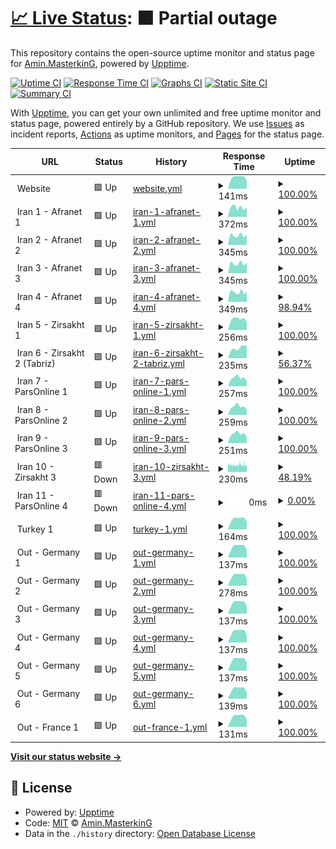 # [📈 Live Status](https://stats.masterstream.ir): <!--live status--> **🟧 Partial outage**

This repository contains the open-source uptime monitor and status page for [Amin.MasterkinG](https://masterking32.com), powered by [Upptime](https://github.com/upptime/upptime).

[![Uptime CI](https://github.com/masterking32/masterstream_uptime/workflows/Uptime%20CI/badge.svg)](https://github.com/masterking32/masterstream_uptime/actions?query=workflow%3A%22Uptime+CI%22)
[![Response Time CI](https://github.com/masterking32/masterstream_uptime/workflows/Response%20Time%20CI/badge.svg)](https://github.com/masterking32/masterstream_uptime/actions?query=workflow%3A%22Response+Time+CI%22)
[![Graphs CI](https://github.com/masterking32/masterstream_uptime/workflows/Graphs%20CI/badge.svg)](https://github.com/masterking32/masterstream_uptime/actions?query=workflow%3A%22Graphs+CI%22)
[![Static Site CI](https://github.com/masterking32/masterstream_uptime/workflows/Static%20Site%20CI/badge.svg)](https://github.com/masterking32/masterstream_uptime/actions?query=workflow%3A%22Static+Site+CI%22)
[![Summary CI](https://github.com/masterking32/masterstream_uptime/workflows/Summary%20CI/badge.svg)](https://github.com/masterking32/masterstream_uptime/actions?query=workflow%3A%22Summary+CI%22)

With [Upptime](https://upptime.js.org), you can get your own unlimited and free uptime monitor and status page, powered entirely by a GitHub repository. We use [Issues](https://github.com/masterking32/masterstream_uptime/issues) as incident reports, [Actions](https://github.com/masterking32/masterstream_uptime/actions) as uptime monitors, and [Pages](https://stats.masterstream.ir) for the status page.

<!--start: status pages-->
<!-- This summary is generated by Upptime (https://github.com/upptime/upptime) -->
<!-- Do not edit this manually, your changes will be overwritten -->
<!-- prettier-ignore -->
| URL | Status | History | Response Time | Uptime |
| --- | ------ | ------- | ------------- | ------ |
| <img alt="" src="https://icons.duckduckgo.com/ip3/null.ico" height="13"> Website | 🟩 Up | [website.yml](https://github.com/masterking32/masterstream_uptime/commits/HEAD/history/website.yml) | <details><summary><img alt="Response time graph" src="./graphs/website/response-time-week.png" height="20"> 141ms</summary><br><a href="https://stats.masterstream.ir/history/website"><img alt="Response time 135" src="https://img.shields.io/endpoint?url=https%3A%2F%2Fraw.githubusercontent.com%2Fmasterking32%2Fmasterstream_uptime%2FHEAD%2Fapi%2Fwebsite%2Fresponse-time.json"></a><br><a href="https://stats.masterstream.ir/history/website"><img alt="24-hour response time 93" src="https://img.shields.io/endpoint?url=https%3A%2F%2Fraw.githubusercontent.com%2Fmasterking32%2Fmasterstream_uptime%2FHEAD%2Fapi%2Fwebsite%2Fresponse-time-day.json"></a><br><a href="https://stats.masterstream.ir/history/website"><img alt="7-day response time 141" src="https://img.shields.io/endpoint?url=https%3A%2F%2Fraw.githubusercontent.com%2Fmasterking32%2Fmasterstream_uptime%2FHEAD%2Fapi%2Fwebsite%2Fresponse-time-week.json"></a><br><a href="https://stats.masterstream.ir/history/website"><img alt="30-day response time 122" src="https://img.shields.io/endpoint?url=https%3A%2F%2Fraw.githubusercontent.com%2Fmasterking32%2Fmasterstream_uptime%2FHEAD%2Fapi%2Fwebsite%2Fresponse-time-month.json"></a><br><a href="https://stats.masterstream.ir/history/website"><img alt="1-year response time 134" src="https://img.shields.io/endpoint?url=https%3A%2F%2Fraw.githubusercontent.com%2Fmasterking32%2Fmasterstream_uptime%2FHEAD%2Fapi%2Fwebsite%2Fresponse-time-year.json"></a></details> | <details><summary><a href="https://stats.masterstream.ir/history/website">100.00%</a></summary><a href="https://stats.masterstream.ir/history/website"><img alt="All-time uptime 100.00%" src="https://img.shields.io/endpoint?url=https%3A%2F%2Fraw.githubusercontent.com%2Fmasterking32%2Fmasterstream_uptime%2FHEAD%2Fapi%2Fwebsite%2Fuptime.json"></a><br><a href="https://stats.masterstream.ir/history/website"><img alt="24-hour uptime 100.00%" src="https://img.shields.io/endpoint?url=https%3A%2F%2Fraw.githubusercontent.com%2Fmasterking32%2Fmasterstream_uptime%2FHEAD%2Fapi%2Fwebsite%2Fuptime-day.json"></a><br><a href="https://stats.masterstream.ir/history/website"><img alt="7-day uptime 100.00%" src="https://img.shields.io/endpoint?url=https%3A%2F%2Fraw.githubusercontent.com%2Fmasterking32%2Fmasterstream_uptime%2FHEAD%2Fapi%2Fwebsite%2Fuptime-week.json"></a><br><a href="https://stats.masterstream.ir/history/website"><img alt="30-day uptime 100.00%" src="https://img.shields.io/endpoint?url=https%3A%2F%2Fraw.githubusercontent.com%2Fmasterking32%2Fmasterstream_uptime%2FHEAD%2Fapi%2Fwebsite%2Fuptime-month.json"></a><br><a href="https://stats.masterstream.ir/history/website"><img alt="1-year uptime 100.00%" src="https://img.shields.io/endpoint?url=https%3A%2F%2Fraw.githubusercontent.com%2Fmasterking32%2Fmasterstream_uptime%2FHEAD%2Fapi%2Fwebsite%2Fuptime-year.json"></a></details>
| <img alt="" src="https://icons.duckduckgo.com/ip3/null.ico" height="13"> Iran 1 - Afranet 1 | 🟩 Up | [iran-1-afranet-1.yml](https://github.com/masterking32/masterstream_uptime/commits/HEAD/history/iran-1-afranet-1.yml) | <details><summary><img alt="Response time graph" src="./graphs/iran-1-afranet-1/response-time-week.png" height="20"> 372ms</summary><br><a href="https://stats.masterstream.ir/history/iran-1-afranet-1"><img alt="Response time 380" src="https://img.shields.io/endpoint?url=https%3A%2F%2Fraw.githubusercontent.com%2Fmasterking32%2Fmasterstream_uptime%2FHEAD%2Fapi%2Firan-1-afranet-1%2Fresponse-time.json"></a><br><a href="https://stats.masterstream.ir/history/iran-1-afranet-1"><img alt="24-hour response time 375" src="https://img.shields.io/endpoint?url=https%3A%2F%2Fraw.githubusercontent.com%2Fmasterking32%2Fmasterstream_uptime%2FHEAD%2Fapi%2Firan-1-afranet-1%2Fresponse-time-day.json"></a><br><a href="https://stats.masterstream.ir/history/iran-1-afranet-1"><img alt="7-day response time 372" src="https://img.shields.io/endpoint?url=https%3A%2F%2Fraw.githubusercontent.com%2Fmasterking32%2Fmasterstream_uptime%2FHEAD%2Fapi%2Firan-1-afranet-1%2Fresponse-time-week.json"></a><br><a href="https://stats.masterstream.ir/history/iran-1-afranet-1"><img alt="30-day response time 385" src="https://img.shields.io/endpoint?url=https%3A%2F%2Fraw.githubusercontent.com%2Fmasterking32%2Fmasterstream_uptime%2FHEAD%2Fapi%2Firan-1-afranet-1%2Fresponse-time-month.json"></a><br><a href="https://stats.masterstream.ir/history/iran-1-afranet-1"><img alt="1-year response time 380" src="https://img.shields.io/endpoint?url=https%3A%2F%2Fraw.githubusercontent.com%2Fmasterking32%2Fmasterstream_uptime%2FHEAD%2Fapi%2Firan-1-afranet-1%2Fresponse-time-year.json"></a></details> | <details><summary><a href="https://stats.masterstream.ir/history/iran-1-afranet-1">100.00%</a></summary><a href="https://stats.masterstream.ir/history/iran-1-afranet-1"><img alt="All-time uptime 99.96%" src="https://img.shields.io/endpoint?url=https%3A%2F%2Fraw.githubusercontent.com%2Fmasterking32%2Fmasterstream_uptime%2FHEAD%2Fapi%2Firan-1-afranet-1%2Fuptime.json"></a><br><a href="https://stats.masterstream.ir/history/iran-1-afranet-1"><img alt="24-hour uptime 100.00%" src="https://img.shields.io/endpoint?url=https%3A%2F%2Fraw.githubusercontent.com%2Fmasterking32%2Fmasterstream_uptime%2FHEAD%2Fapi%2Firan-1-afranet-1%2Fuptime-day.json"></a><br><a href="https://stats.masterstream.ir/history/iran-1-afranet-1"><img alt="7-day uptime 100.00%" src="https://img.shields.io/endpoint?url=https%3A%2F%2Fraw.githubusercontent.com%2Fmasterking32%2Fmasterstream_uptime%2FHEAD%2Fapi%2Firan-1-afranet-1%2Fuptime-week.json"></a><br><a href="https://stats.masterstream.ir/history/iran-1-afranet-1"><img alt="30-day uptime 100.00%" src="https://img.shields.io/endpoint?url=https%3A%2F%2Fraw.githubusercontent.com%2Fmasterking32%2Fmasterstream_uptime%2FHEAD%2Fapi%2Firan-1-afranet-1%2Fuptime-month.json"></a><br><a href="https://stats.masterstream.ir/history/iran-1-afranet-1"><img alt="1-year uptime 99.96%" src="https://img.shields.io/endpoint?url=https%3A%2F%2Fraw.githubusercontent.com%2Fmasterking32%2Fmasterstream_uptime%2FHEAD%2Fapi%2Firan-1-afranet-1%2Fuptime-year.json"></a></details>
| <img alt="" src="https://icons.duckduckgo.com/ip3/null.ico" height="13"> Iran 2 - Afranet 2 | 🟩 Up | [iran-2-afranet-2.yml](https://github.com/masterking32/masterstream_uptime/commits/HEAD/history/iran-2-afranet-2.yml) | <details><summary><img alt="Response time graph" src="./graphs/iran-2-afranet-2/response-time-week.png" height="20"> 345ms</summary><br><a href="https://stats.masterstream.ir/history/iran-2-afranet-2"><img alt="Response time 385" src="https://img.shields.io/endpoint?url=https%3A%2F%2Fraw.githubusercontent.com%2Fmasterking32%2Fmasterstream_uptime%2FHEAD%2Fapi%2Firan-2-afranet-2%2Fresponse-time.json"></a><br><a href="https://stats.masterstream.ir/history/iran-2-afranet-2"><img alt="24-hour response time 372" src="https://img.shields.io/endpoint?url=https%3A%2F%2Fraw.githubusercontent.com%2Fmasterking32%2Fmasterstream_uptime%2FHEAD%2Fapi%2Firan-2-afranet-2%2Fresponse-time-day.json"></a><br><a href="https://stats.masterstream.ir/history/iran-2-afranet-2"><img alt="7-day response time 345" src="https://img.shields.io/endpoint?url=https%3A%2F%2Fraw.githubusercontent.com%2Fmasterking32%2Fmasterstream_uptime%2FHEAD%2Fapi%2Firan-2-afranet-2%2Fresponse-time-week.json"></a><br><a href="https://stats.masterstream.ir/history/iran-2-afranet-2"><img alt="30-day response time 383" src="https://img.shields.io/endpoint?url=https%3A%2F%2Fraw.githubusercontent.com%2Fmasterking32%2Fmasterstream_uptime%2FHEAD%2Fapi%2Firan-2-afranet-2%2Fresponse-time-month.json"></a><br><a href="https://stats.masterstream.ir/history/iran-2-afranet-2"><img alt="1-year response time 385" src="https://img.shields.io/endpoint?url=https%3A%2F%2Fraw.githubusercontent.com%2Fmasterking32%2Fmasterstream_uptime%2FHEAD%2Fapi%2Firan-2-afranet-2%2Fresponse-time-year.json"></a></details> | <details><summary><a href="https://stats.masterstream.ir/history/iran-2-afranet-2">100.00%</a></summary><a href="https://stats.masterstream.ir/history/iran-2-afranet-2"><img alt="All-time uptime 99.87%" src="https://img.shields.io/endpoint?url=https%3A%2F%2Fraw.githubusercontent.com%2Fmasterking32%2Fmasterstream_uptime%2FHEAD%2Fapi%2Firan-2-afranet-2%2Fuptime.json"></a><br><a href="https://stats.masterstream.ir/history/iran-2-afranet-2"><img alt="24-hour uptime 100.00%" src="https://img.shields.io/endpoint?url=https%3A%2F%2Fraw.githubusercontent.com%2Fmasterking32%2Fmasterstream_uptime%2FHEAD%2Fapi%2Firan-2-afranet-2%2Fuptime-day.json"></a><br><a href="https://stats.masterstream.ir/history/iran-2-afranet-2"><img alt="7-day uptime 100.00%" src="https://img.shields.io/endpoint?url=https%3A%2F%2Fraw.githubusercontent.com%2Fmasterking32%2Fmasterstream_uptime%2FHEAD%2Fapi%2Firan-2-afranet-2%2Fuptime-week.json"></a><br><a href="https://stats.masterstream.ir/history/iran-2-afranet-2"><img alt="30-day uptime 100.00%" src="https://img.shields.io/endpoint?url=https%3A%2F%2Fraw.githubusercontent.com%2Fmasterking32%2Fmasterstream_uptime%2FHEAD%2Fapi%2Firan-2-afranet-2%2Fuptime-month.json"></a><br><a href="https://stats.masterstream.ir/history/iran-2-afranet-2"><img alt="1-year uptime 99.87%" src="https://img.shields.io/endpoint?url=https%3A%2F%2Fraw.githubusercontent.com%2Fmasterking32%2Fmasterstream_uptime%2FHEAD%2Fapi%2Firan-2-afranet-2%2Fuptime-year.json"></a></details>
| <img alt="" src="https://icons.duckduckgo.com/ip3/null.ico" height="13"> Iran 3 - Afranet 3 | 🟩 Up | [iran-3-afranet-3.yml](https://github.com/masterking32/masterstream_uptime/commits/HEAD/history/iran-3-afranet-3.yml) | <details><summary><img alt="Response time graph" src="./graphs/iran-3-afranet-3/response-time-week.png" height="20"> 345ms</summary><br><a href="https://stats.masterstream.ir/history/iran-3-afranet-3"><img alt="Response time 383" src="https://img.shields.io/endpoint?url=https%3A%2F%2Fraw.githubusercontent.com%2Fmasterking32%2Fmasterstream_uptime%2FHEAD%2Fapi%2Firan-3-afranet-3%2Fresponse-time.json"></a><br><a href="https://stats.masterstream.ir/history/iran-3-afranet-3"><img alt="24-hour response time 377" src="https://img.shields.io/endpoint?url=https%3A%2F%2Fraw.githubusercontent.com%2Fmasterking32%2Fmasterstream_uptime%2FHEAD%2Fapi%2Firan-3-afranet-3%2Fresponse-time-day.json"></a><br><a href="https://stats.masterstream.ir/history/iran-3-afranet-3"><img alt="7-day response time 345" src="https://img.shields.io/endpoint?url=https%3A%2F%2Fraw.githubusercontent.com%2Fmasterking32%2Fmasterstream_uptime%2FHEAD%2Fapi%2Firan-3-afranet-3%2Fresponse-time-week.json"></a><br><a href="https://stats.masterstream.ir/history/iran-3-afranet-3"><img alt="30-day response time 381" src="https://img.shields.io/endpoint?url=https%3A%2F%2Fraw.githubusercontent.com%2Fmasterking32%2Fmasterstream_uptime%2FHEAD%2Fapi%2Firan-3-afranet-3%2Fresponse-time-month.json"></a><br><a href="https://stats.masterstream.ir/history/iran-3-afranet-3"><img alt="1-year response time 383" src="https://img.shields.io/endpoint?url=https%3A%2F%2Fraw.githubusercontent.com%2Fmasterking32%2Fmasterstream_uptime%2FHEAD%2Fapi%2Firan-3-afranet-3%2Fresponse-time-year.json"></a></details> | <details><summary><a href="https://stats.masterstream.ir/history/iran-3-afranet-3">100.00%</a></summary><a href="https://stats.masterstream.ir/history/iran-3-afranet-3"><img alt="All-time uptime 100.00%" src="https://img.shields.io/endpoint?url=https%3A%2F%2Fraw.githubusercontent.com%2Fmasterking32%2Fmasterstream_uptime%2FHEAD%2Fapi%2Firan-3-afranet-3%2Fuptime.json"></a><br><a href="https://stats.masterstream.ir/history/iran-3-afranet-3"><img alt="24-hour uptime 100.00%" src="https://img.shields.io/endpoint?url=https%3A%2F%2Fraw.githubusercontent.com%2Fmasterking32%2Fmasterstream_uptime%2FHEAD%2Fapi%2Firan-3-afranet-3%2Fuptime-day.json"></a><br><a href="https://stats.masterstream.ir/history/iran-3-afranet-3"><img alt="7-day uptime 100.00%" src="https://img.shields.io/endpoint?url=https%3A%2F%2Fraw.githubusercontent.com%2Fmasterking32%2Fmasterstream_uptime%2FHEAD%2Fapi%2Firan-3-afranet-3%2Fuptime-week.json"></a><br><a href="https://stats.masterstream.ir/history/iran-3-afranet-3"><img alt="30-day uptime 100.00%" src="https://img.shields.io/endpoint?url=https%3A%2F%2Fraw.githubusercontent.com%2Fmasterking32%2Fmasterstream_uptime%2FHEAD%2Fapi%2Firan-3-afranet-3%2Fuptime-month.json"></a><br><a href="https://stats.masterstream.ir/history/iran-3-afranet-3"><img alt="1-year uptime 100.00%" src="https://img.shields.io/endpoint?url=https%3A%2F%2Fraw.githubusercontent.com%2Fmasterking32%2Fmasterstream_uptime%2FHEAD%2Fapi%2Firan-3-afranet-3%2Fuptime-year.json"></a></details>
| <img alt="" src="https://icons.duckduckgo.com/ip3/null.ico" height="13"> Iran 4 - Afranet 4 | 🟩 Up | [iran-4-afranet-4.yml](https://github.com/masterking32/masterstream_uptime/commits/HEAD/history/iran-4-afranet-4.yml) | <details><summary><img alt="Response time graph" src="./graphs/iran-4-afranet-4/response-time-week.png" height="20"> 349ms</summary><br><a href="https://stats.masterstream.ir/history/iran-4-afranet-4"><img alt="Response time 384" src="https://img.shields.io/endpoint?url=https%3A%2F%2Fraw.githubusercontent.com%2Fmasterking32%2Fmasterstream_uptime%2FHEAD%2Fapi%2Firan-4-afranet-4%2Fresponse-time.json"></a><br><a href="https://stats.masterstream.ir/history/iran-4-afranet-4"><img alt="24-hour response time 373" src="https://img.shields.io/endpoint?url=https%3A%2F%2Fraw.githubusercontent.com%2Fmasterking32%2Fmasterstream_uptime%2FHEAD%2Fapi%2Firan-4-afranet-4%2Fresponse-time-day.json"></a><br><a href="https://stats.masterstream.ir/history/iran-4-afranet-4"><img alt="7-day response time 349" src="https://img.shields.io/endpoint?url=https%3A%2F%2Fraw.githubusercontent.com%2Fmasterking32%2Fmasterstream_uptime%2FHEAD%2Fapi%2Firan-4-afranet-4%2Fresponse-time-week.json"></a><br><a href="https://stats.masterstream.ir/history/iran-4-afranet-4"><img alt="30-day response time 378" src="https://img.shields.io/endpoint?url=https%3A%2F%2Fraw.githubusercontent.com%2Fmasterking32%2Fmasterstream_uptime%2FHEAD%2Fapi%2Firan-4-afranet-4%2Fresponse-time-month.json"></a><br><a href="https://stats.masterstream.ir/history/iran-4-afranet-4"><img alt="1-year response time 384" src="https://img.shields.io/endpoint?url=https%3A%2F%2Fraw.githubusercontent.com%2Fmasterking32%2Fmasterstream_uptime%2FHEAD%2Fapi%2Firan-4-afranet-4%2Fresponse-time-year.json"></a></details> | <details><summary><a href="https://stats.masterstream.ir/history/iran-4-afranet-4">98.94%</a></summary><a href="https://stats.masterstream.ir/history/iran-4-afranet-4"><img alt="All-time uptime 77.90%" src="https://img.shields.io/endpoint?url=https%3A%2F%2Fraw.githubusercontent.com%2Fmasterking32%2Fmasterstream_uptime%2FHEAD%2Fapi%2Firan-4-afranet-4%2Fuptime.json"></a><br><a href="https://stats.masterstream.ir/history/iran-4-afranet-4"><img alt="24-hour uptime 100.00%" src="https://img.shields.io/endpoint?url=https%3A%2F%2Fraw.githubusercontent.com%2Fmasterking32%2Fmasterstream_uptime%2FHEAD%2Fapi%2Firan-4-afranet-4%2Fuptime-day.json"></a><br><a href="https://stats.masterstream.ir/history/iran-4-afranet-4"><img alt="7-day uptime 98.94%" src="https://img.shields.io/endpoint?url=https%3A%2F%2Fraw.githubusercontent.com%2Fmasterking32%2Fmasterstream_uptime%2FHEAD%2Fapi%2Firan-4-afranet-4%2Fuptime-week.json"></a><br><a href="https://stats.masterstream.ir/history/iran-4-afranet-4"><img alt="30-day uptime 99.76%" src="https://img.shields.io/endpoint?url=https%3A%2F%2Fraw.githubusercontent.com%2Fmasterking32%2Fmasterstream_uptime%2FHEAD%2Fapi%2Firan-4-afranet-4%2Fuptime-month.json"></a><br><a href="https://stats.masterstream.ir/history/iran-4-afranet-4"><img alt="1-year uptime 77.90%" src="https://img.shields.io/endpoint?url=https%3A%2F%2Fraw.githubusercontent.com%2Fmasterking32%2Fmasterstream_uptime%2FHEAD%2Fapi%2Firan-4-afranet-4%2Fuptime-year.json"></a></details>
| <img alt="" src="https://icons.duckduckgo.com/ip3/null.ico" height="13"> Iran 5 - Zirsakht 1 | 🟩 Up | [iran-5-zirsakht-1.yml](https://github.com/masterking32/masterstream_uptime/commits/HEAD/history/iran-5-zirsakht-1.yml) | <details><summary><img alt="Response time graph" src="./graphs/iran-5-zirsakht-1/response-time-week.png" height="20"> 256ms</summary><br><a href="https://stats.masterstream.ir/history/iran-5-zirsakht-1"><img alt="Response time 263" src="https://img.shields.io/endpoint?url=https%3A%2F%2Fraw.githubusercontent.com%2Fmasterking32%2Fmasterstream_uptime%2FHEAD%2Fapi%2Firan-5-zirsakht-1%2Fresponse-time.json"></a><br><a href="https://stats.masterstream.ir/history/iran-5-zirsakht-1"><img alt="24-hour response time 186" src="https://img.shields.io/endpoint?url=https%3A%2F%2Fraw.githubusercontent.com%2Fmasterking32%2Fmasterstream_uptime%2FHEAD%2Fapi%2Firan-5-zirsakht-1%2Fresponse-time-day.json"></a><br><a href="https://stats.masterstream.ir/history/iran-5-zirsakht-1"><img alt="7-day response time 256" src="https://img.shields.io/endpoint?url=https%3A%2F%2Fraw.githubusercontent.com%2Fmasterking32%2Fmasterstream_uptime%2FHEAD%2Fapi%2Firan-5-zirsakht-1%2Fresponse-time-week.json"></a><br><a href="https://stats.masterstream.ir/history/iran-5-zirsakht-1"><img alt="30-day response time 305" src="https://img.shields.io/endpoint?url=https%3A%2F%2Fraw.githubusercontent.com%2Fmasterking32%2Fmasterstream_uptime%2FHEAD%2Fapi%2Firan-5-zirsakht-1%2Fresponse-time-month.json"></a><br><a href="https://stats.masterstream.ir/history/iran-5-zirsakht-1"><img alt="1-year response time 263" src="https://img.shields.io/endpoint?url=https%3A%2F%2Fraw.githubusercontent.com%2Fmasterking32%2Fmasterstream_uptime%2FHEAD%2Fapi%2Firan-5-zirsakht-1%2Fresponse-time-year.json"></a></details> | <details><summary><a href="https://stats.masterstream.ir/history/iran-5-zirsakht-1">100.00%</a></summary><a href="https://stats.masterstream.ir/history/iran-5-zirsakht-1"><img alt="All-time uptime 99.89%" src="https://img.shields.io/endpoint?url=https%3A%2F%2Fraw.githubusercontent.com%2Fmasterking32%2Fmasterstream_uptime%2FHEAD%2Fapi%2Firan-5-zirsakht-1%2Fuptime.json"></a><br><a href="https://stats.masterstream.ir/history/iran-5-zirsakht-1"><img alt="24-hour uptime 100.00%" src="https://img.shields.io/endpoint?url=https%3A%2F%2Fraw.githubusercontent.com%2Fmasterking32%2Fmasterstream_uptime%2FHEAD%2Fapi%2Firan-5-zirsakht-1%2Fuptime-day.json"></a><br><a href="https://stats.masterstream.ir/history/iran-5-zirsakht-1"><img alt="7-day uptime 100.00%" src="https://img.shields.io/endpoint?url=https%3A%2F%2Fraw.githubusercontent.com%2Fmasterking32%2Fmasterstream_uptime%2FHEAD%2Fapi%2Firan-5-zirsakht-1%2Fuptime-week.json"></a><br><a href="https://stats.masterstream.ir/history/iran-5-zirsakht-1"><img alt="30-day uptime 99.93%" src="https://img.shields.io/endpoint?url=https%3A%2F%2Fraw.githubusercontent.com%2Fmasterking32%2Fmasterstream_uptime%2FHEAD%2Fapi%2Firan-5-zirsakht-1%2Fuptime-month.json"></a><br><a href="https://stats.masterstream.ir/history/iran-5-zirsakht-1"><img alt="1-year uptime 99.89%" src="https://img.shields.io/endpoint?url=https%3A%2F%2Fraw.githubusercontent.com%2Fmasterking32%2Fmasterstream_uptime%2FHEAD%2Fapi%2Firan-5-zirsakht-1%2Fuptime-year.json"></a></details>
| <img alt="" src="https://icons.duckduckgo.com/ip3/null.ico" height="13"> Iran 6 - Zirsakht 2 (Tabriz) | 🟩 Up | [iran-6-zirsakht-2-tabriz.yml](https://github.com/masterking32/masterstream_uptime/commits/HEAD/history/iran-6-zirsakht-2-tabriz.yml) | <details><summary><img alt="Response time graph" src="./graphs/iran-6-zirsakht-2-tabriz/response-time-week.png" height="20"> 235ms</summary><br><a href="https://stats.masterstream.ir/history/iran-6-zirsakht-2-tabriz"><img alt="Response time 265" src="https://img.shields.io/endpoint?url=https%3A%2F%2Fraw.githubusercontent.com%2Fmasterking32%2Fmasterstream_uptime%2FHEAD%2Fapi%2Firan-6-zirsakht-2-tabriz%2Fresponse-time.json"></a><br><a href="https://stats.masterstream.ir/history/iran-6-zirsakht-2-tabriz"><img alt="24-hour response time 181" src="https://img.shields.io/endpoint?url=https%3A%2F%2Fraw.githubusercontent.com%2Fmasterking32%2Fmasterstream_uptime%2FHEAD%2Fapi%2Firan-6-zirsakht-2-tabriz%2Fresponse-time-day.json"></a><br><a href="https://stats.masterstream.ir/history/iran-6-zirsakht-2-tabriz"><img alt="7-day response time 235" src="https://img.shields.io/endpoint?url=https%3A%2F%2Fraw.githubusercontent.com%2Fmasterking32%2Fmasterstream_uptime%2FHEAD%2Fapi%2Firan-6-zirsakht-2-tabriz%2Fresponse-time-week.json"></a><br><a href="https://stats.masterstream.ir/history/iran-6-zirsakht-2-tabriz"><img alt="30-day response time 308" src="https://img.shields.io/endpoint?url=https%3A%2F%2Fraw.githubusercontent.com%2Fmasterking32%2Fmasterstream_uptime%2FHEAD%2Fapi%2Firan-6-zirsakht-2-tabriz%2Fresponse-time-month.json"></a><br><a href="https://stats.masterstream.ir/history/iran-6-zirsakht-2-tabriz"><img alt="1-year response time 265" src="https://img.shields.io/endpoint?url=https%3A%2F%2Fraw.githubusercontent.com%2Fmasterking32%2Fmasterstream_uptime%2FHEAD%2Fapi%2Firan-6-zirsakht-2-tabriz%2Fresponse-time-year.json"></a></details> | <details><summary><a href="https://stats.masterstream.ir/history/iran-6-zirsakht-2-tabriz">56.37%</a></summary><a href="https://stats.masterstream.ir/history/iran-6-zirsakht-2-tabriz"><img alt="All-time uptime 95.64%" src="https://img.shields.io/endpoint?url=https%3A%2F%2Fraw.githubusercontent.com%2Fmasterking32%2Fmasterstream_uptime%2FHEAD%2Fapi%2Firan-6-zirsakht-2-tabriz%2Fuptime.json"></a><br><a href="https://stats.masterstream.ir/history/iran-6-zirsakht-2-tabriz"><img alt="24-hour uptime 26.63%" src="https://img.shields.io/endpoint?url=https%3A%2F%2Fraw.githubusercontent.com%2Fmasterking32%2Fmasterstream_uptime%2FHEAD%2Fapi%2Firan-6-zirsakht-2-tabriz%2Fuptime-day.json"></a><br><a href="https://stats.masterstream.ir/history/iran-6-zirsakht-2-tabriz"><img alt="7-day uptime 56.37%" src="https://img.shields.io/endpoint?url=https%3A%2F%2Fraw.githubusercontent.com%2Fmasterking32%2Fmasterstream_uptime%2FHEAD%2Fapi%2Firan-6-zirsakht-2-tabriz%2Fuptime-week.json"></a><br><a href="https://stats.masterstream.ir/history/iran-6-zirsakht-2-tabriz"><img alt="30-day uptime 89.89%" src="https://img.shields.io/endpoint?url=https%3A%2F%2Fraw.githubusercontent.com%2Fmasterking32%2Fmasterstream_uptime%2FHEAD%2Fapi%2Firan-6-zirsakht-2-tabriz%2Fuptime-month.json"></a><br><a href="https://stats.masterstream.ir/history/iran-6-zirsakht-2-tabriz"><img alt="1-year uptime 95.64%" src="https://img.shields.io/endpoint?url=https%3A%2F%2Fraw.githubusercontent.com%2Fmasterking32%2Fmasterstream_uptime%2FHEAD%2Fapi%2Firan-6-zirsakht-2-tabriz%2Fuptime-year.json"></a></details>
| <img alt="" src="https://icons.duckduckgo.com/ip3/null.ico" height="13"> Iran 7 - ParsOnline 1 | 🟩 Up | [iran-7-pars-online-1.yml](https://github.com/masterking32/masterstream_uptime/commits/HEAD/history/iran-7-pars-online-1.yml) | <details><summary><img alt="Response time graph" src="./graphs/iran-7-pars-online-1/response-time-week.png" height="20"> 257ms</summary><br><a href="https://stats.masterstream.ir/history/iran-7-pars-online-1"><img alt="Response time 322" src="https://img.shields.io/endpoint?url=https%3A%2F%2Fraw.githubusercontent.com%2Fmasterking32%2Fmasterstream_uptime%2FHEAD%2Fapi%2Firan-7-pars-online-1%2Fresponse-time.json"></a><br><a href="https://stats.masterstream.ir/history/iran-7-pars-online-1"><img alt="24-hour response time 169" src="https://img.shields.io/endpoint?url=https%3A%2F%2Fraw.githubusercontent.com%2Fmasterking32%2Fmasterstream_uptime%2FHEAD%2Fapi%2Firan-7-pars-online-1%2Fresponse-time-day.json"></a><br><a href="https://stats.masterstream.ir/history/iran-7-pars-online-1"><img alt="7-day response time 257" src="https://img.shields.io/endpoint?url=https%3A%2F%2Fraw.githubusercontent.com%2Fmasterking32%2Fmasterstream_uptime%2FHEAD%2Fapi%2Firan-7-pars-online-1%2Fresponse-time-week.json"></a><br><a href="https://stats.masterstream.ir/history/iran-7-pars-online-1"><img alt="30-day response time 235" src="https://img.shields.io/endpoint?url=https%3A%2F%2Fraw.githubusercontent.com%2Fmasterking32%2Fmasterstream_uptime%2FHEAD%2Fapi%2Firan-7-pars-online-1%2Fresponse-time-month.json"></a><br><a href="https://stats.masterstream.ir/history/iran-7-pars-online-1"><img alt="1-year response time 322" src="https://img.shields.io/endpoint?url=https%3A%2F%2Fraw.githubusercontent.com%2Fmasterking32%2Fmasterstream_uptime%2FHEAD%2Fapi%2Firan-7-pars-online-1%2Fresponse-time-year.json"></a></details> | <details><summary><a href="https://stats.masterstream.ir/history/iran-7-pars-online-1">100.00%</a></summary><a href="https://stats.masterstream.ir/history/iran-7-pars-online-1"><img alt="All-time uptime 99.96%" src="https://img.shields.io/endpoint?url=https%3A%2F%2Fraw.githubusercontent.com%2Fmasterking32%2Fmasterstream_uptime%2FHEAD%2Fapi%2Firan-7-pars-online-1%2Fuptime.json"></a><br><a href="https://stats.masterstream.ir/history/iran-7-pars-online-1"><img alt="24-hour uptime 100.00%" src="https://img.shields.io/endpoint?url=https%3A%2F%2Fraw.githubusercontent.com%2Fmasterking32%2Fmasterstream_uptime%2FHEAD%2Fapi%2Firan-7-pars-online-1%2Fuptime-day.json"></a><br><a href="https://stats.masterstream.ir/history/iran-7-pars-online-1"><img alt="7-day uptime 100.00%" src="https://img.shields.io/endpoint?url=https%3A%2F%2Fraw.githubusercontent.com%2Fmasterking32%2Fmasterstream_uptime%2FHEAD%2Fapi%2Firan-7-pars-online-1%2Fuptime-week.json"></a><br><a href="https://stats.masterstream.ir/history/iran-7-pars-online-1"><img alt="30-day uptime 100.00%" src="https://img.shields.io/endpoint?url=https%3A%2F%2Fraw.githubusercontent.com%2Fmasterking32%2Fmasterstream_uptime%2FHEAD%2Fapi%2Firan-7-pars-online-1%2Fuptime-month.json"></a><br><a href="https://stats.masterstream.ir/history/iran-7-pars-online-1"><img alt="1-year uptime 99.96%" src="https://img.shields.io/endpoint?url=https%3A%2F%2Fraw.githubusercontent.com%2Fmasterking32%2Fmasterstream_uptime%2FHEAD%2Fapi%2Firan-7-pars-online-1%2Fuptime-year.json"></a></details>
| <img alt="" src="https://icons.duckduckgo.com/ip3/null.ico" height="13"> Iran 8 - ParsOnline 2 | 🟩 Up | [iran-8-pars-online-2.yml](https://github.com/masterking32/masterstream_uptime/commits/HEAD/history/iran-8-pars-online-2.yml) | <details><summary><img alt="Response time graph" src="./graphs/iran-8-pars-online-2/response-time-week.png" height="20"> 259ms</summary><br><a href="https://stats.masterstream.ir/history/iran-8-pars-online-2"><img alt="Response time 314" src="https://img.shields.io/endpoint?url=https%3A%2F%2Fraw.githubusercontent.com%2Fmasterking32%2Fmasterstream_uptime%2FHEAD%2Fapi%2Firan-8-pars-online-2%2Fresponse-time.json"></a><br><a href="https://stats.masterstream.ir/history/iran-8-pars-online-2"><img alt="24-hour response time 172" src="https://img.shields.io/endpoint?url=https%3A%2F%2Fraw.githubusercontent.com%2Fmasterking32%2Fmasterstream_uptime%2FHEAD%2Fapi%2Firan-8-pars-online-2%2Fresponse-time-day.json"></a><br><a href="https://stats.masterstream.ir/history/iran-8-pars-online-2"><img alt="7-day response time 259" src="https://img.shields.io/endpoint?url=https%3A%2F%2Fraw.githubusercontent.com%2Fmasterking32%2Fmasterstream_uptime%2FHEAD%2Fapi%2Firan-8-pars-online-2%2Fresponse-time-week.json"></a><br><a href="https://stats.masterstream.ir/history/iran-8-pars-online-2"><img alt="30-day response time 234" src="https://img.shields.io/endpoint?url=https%3A%2F%2Fraw.githubusercontent.com%2Fmasterking32%2Fmasterstream_uptime%2FHEAD%2Fapi%2Firan-8-pars-online-2%2Fresponse-time-month.json"></a><br><a href="https://stats.masterstream.ir/history/iran-8-pars-online-2"><img alt="1-year response time 314" src="https://img.shields.io/endpoint?url=https%3A%2F%2Fraw.githubusercontent.com%2Fmasterking32%2Fmasterstream_uptime%2FHEAD%2Fapi%2Firan-8-pars-online-2%2Fresponse-time-year.json"></a></details> | <details><summary><a href="https://stats.masterstream.ir/history/iran-8-pars-online-2">100.00%</a></summary><a href="https://stats.masterstream.ir/history/iran-8-pars-online-2"><img alt="All-time uptime 100.00%" src="https://img.shields.io/endpoint?url=https%3A%2F%2Fraw.githubusercontent.com%2Fmasterking32%2Fmasterstream_uptime%2FHEAD%2Fapi%2Firan-8-pars-online-2%2Fuptime.json"></a><br><a href="https://stats.masterstream.ir/history/iran-8-pars-online-2"><img alt="24-hour uptime 100.00%" src="https://img.shields.io/endpoint?url=https%3A%2F%2Fraw.githubusercontent.com%2Fmasterking32%2Fmasterstream_uptime%2FHEAD%2Fapi%2Firan-8-pars-online-2%2Fuptime-day.json"></a><br><a href="https://stats.masterstream.ir/history/iran-8-pars-online-2"><img alt="7-day uptime 100.00%" src="https://img.shields.io/endpoint?url=https%3A%2F%2Fraw.githubusercontent.com%2Fmasterking32%2Fmasterstream_uptime%2FHEAD%2Fapi%2Firan-8-pars-online-2%2Fuptime-week.json"></a><br><a href="https://stats.masterstream.ir/history/iran-8-pars-online-2"><img alt="30-day uptime 100.00%" src="https://img.shields.io/endpoint?url=https%3A%2F%2Fraw.githubusercontent.com%2Fmasterking32%2Fmasterstream_uptime%2FHEAD%2Fapi%2Firan-8-pars-online-2%2Fuptime-month.json"></a><br><a href="https://stats.masterstream.ir/history/iran-8-pars-online-2"><img alt="1-year uptime 100.00%" src="https://img.shields.io/endpoint?url=https%3A%2F%2Fraw.githubusercontent.com%2Fmasterking32%2Fmasterstream_uptime%2FHEAD%2Fapi%2Firan-8-pars-online-2%2Fuptime-year.json"></a></details>
| <img alt="" src="https://icons.duckduckgo.com/ip3/null.ico" height="13"> Iran 9 - ParsOnline 3 | 🟩 Up | [iran-9-pars-online-3.yml](https://github.com/masterking32/masterstream_uptime/commits/HEAD/history/iran-9-pars-online-3.yml) | <details><summary><img alt="Response time graph" src="./graphs/iran-9-pars-online-3/response-time-week.png" height="20"> 251ms</summary><br><a href="https://stats.masterstream.ir/history/iran-9-pars-online-3"><img alt="Response time 232" src="https://img.shields.io/endpoint?url=https%3A%2F%2Fraw.githubusercontent.com%2Fmasterking32%2Fmasterstream_uptime%2FHEAD%2Fapi%2Firan-9-pars-online-3%2Fresponse-time.json"></a><br><a href="https://stats.masterstream.ir/history/iran-9-pars-online-3"><img alt="24-hour response time 172" src="https://img.shields.io/endpoint?url=https%3A%2F%2Fraw.githubusercontent.com%2Fmasterking32%2Fmasterstream_uptime%2FHEAD%2Fapi%2Firan-9-pars-online-3%2Fresponse-time-day.json"></a><br><a href="https://stats.masterstream.ir/history/iran-9-pars-online-3"><img alt="7-day response time 251" src="https://img.shields.io/endpoint?url=https%3A%2F%2Fraw.githubusercontent.com%2Fmasterking32%2Fmasterstream_uptime%2FHEAD%2Fapi%2Firan-9-pars-online-3%2Fresponse-time-week.json"></a><br><a href="https://stats.masterstream.ir/history/iran-9-pars-online-3"><img alt="30-day response time 226" src="https://img.shields.io/endpoint?url=https%3A%2F%2Fraw.githubusercontent.com%2Fmasterking32%2Fmasterstream_uptime%2FHEAD%2Fapi%2Firan-9-pars-online-3%2Fresponse-time-month.json"></a><br><a href="https://stats.masterstream.ir/history/iran-9-pars-online-3"><img alt="1-year response time 232" src="https://img.shields.io/endpoint?url=https%3A%2F%2Fraw.githubusercontent.com%2Fmasterking32%2Fmasterstream_uptime%2FHEAD%2Fapi%2Firan-9-pars-online-3%2Fresponse-time-year.json"></a></details> | <details><summary><a href="https://stats.masterstream.ir/history/iran-9-pars-online-3">100.00%</a></summary><a href="https://stats.masterstream.ir/history/iran-9-pars-online-3"><img alt="All-time uptime 99.95%" src="https://img.shields.io/endpoint?url=https%3A%2F%2Fraw.githubusercontent.com%2Fmasterking32%2Fmasterstream_uptime%2FHEAD%2Fapi%2Firan-9-pars-online-3%2Fuptime.json"></a><br><a href="https://stats.masterstream.ir/history/iran-9-pars-online-3"><img alt="24-hour uptime 100.00%" src="https://img.shields.io/endpoint?url=https%3A%2F%2Fraw.githubusercontent.com%2Fmasterking32%2Fmasterstream_uptime%2FHEAD%2Fapi%2Firan-9-pars-online-3%2Fuptime-day.json"></a><br><a href="https://stats.masterstream.ir/history/iran-9-pars-online-3"><img alt="7-day uptime 100.00%" src="https://img.shields.io/endpoint?url=https%3A%2F%2Fraw.githubusercontent.com%2Fmasterking32%2Fmasterstream_uptime%2FHEAD%2Fapi%2Firan-9-pars-online-3%2Fuptime-week.json"></a><br><a href="https://stats.masterstream.ir/history/iran-9-pars-online-3"><img alt="30-day uptime 100.00%" src="https://img.shields.io/endpoint?url=https%3A%2F%2Fraw.githubusercontent.com%2Fmasterking32%2Fmasterstream_uptime%2FHEAD%2Fapi%2Firan-9-pars-online-3%2Fuptime-month.json"></a><br><a href="https://stats.masterstream.ir/history/iran-9-pars-online-3"><img alt="1-year uptime 99.95%" src="https://img.shields.io/endpoint?url=https%3A%2F%2Fraw.githubusercontent.com%2Fmasterking32%2Fmasterstream_uptime%2FHEAD%2Fapi%2Firan-9-pars-online-3%2Fuptime-year.json"></a></details>
| <img alt="" src="https://icons.duckduckgo.com/ip3/null.ico" height="13"> Iran 10 - Zirsakht 3 | 🟥 Down | [iran-10-zirsakht-3.yml](https://github.com/masterking32/masterstream_uptime/commits/HEAD/history/iran-10-zirsakht-3.yml) | <details><summary><img alt="Response time graph" src="./graphs/iran-10-zirsakht-3/response-time-week.png" height="20"> 230ms</summary><br><a href="https://stats.masterstream.ir/history/iran-10-zirsakht-3"><img alt="Response time 255" src="https://img.shields.io/endpoint?url=https%3A%2F%2Fraw.githubusercontent.com%2Fmasterking32%2Fmasterstream_uptime%2FHEAD%2Fapi%2Firan-10-zirsakht-3%2Fresponse-time.json"></a><br><a href="https://stats.masterstream.ir/history/iran-10-zirsakht-3"><img alt="24-hour response time 253" src="https://img.shields.io/endpoint?url=https%3A%2F%2Fraw.githubusercontent.com%2Fmasterking32%2Fmasterstream_uptime%2FHEAD%2Fapi%2Firan-10-zirsakht-3%2Fresponse-time-day.json"></a><br><a href="https://stats.masterstream.ir/history/iran-10-zirsakht-3"><img alt="7-day response time 230" src="https://img.shields.io/endpoint?url=https%3A%2F%2Fraw.githubusercontent.com%2Fmasterking32%2Fmasterstream_uptime%2FHEAD%2Fapi%2Firan-10-zirsakht-3%2Fresponse-time-week.json"></a><br><a href="https://stats.masterstream.ir/history/iran-10-zirsakht-3"><img alt="30-day response time 303" src="https://img.shields.io/endpoint?url=https%3A%2F%2Fraw.githubusercontent.com%2Fmasterking32%2Fmasterstream_uptime%2FHEAD%2Fapi%2Firan-10-zirsakht-3%2Fresponse-time-month.json"></a><br><a href="https://stats.masterstream.ir/history/iran-10-zirsakht-3"><img alt="1-year response time 255" src="https://img.shields.io/endpoint?url=https%3A%2F%2Fraw.githubusercontent.com%2Fmasterking32%2Fmasterstream_uptime%2FHEAD%2Fapi%2Firan-10-zirsakht-3%2Fresponse-time-year.json"></a></details> | <details><summary><a href="https://stats.masterstream.ir/history/iran-10-zirsakht-3">48.19%</a></summary><a href="https://stats.masterstream.ir/history/iran-10-zirsakht-3"><img alt="All-time uptime 93.17%" src="https://img.shields.io/endpoint?url=https%3A%2F%2Fraw.githubusercontent.com%2Fmasterking32%2Fmasterstream_uptime%2FHEAD%2Fapi%2Firan-10-zirsakht-3%2Fuptime.json"></a><br><a href="https://stats.masterstream.ir/history/iran-10-zirsakht-3"><img alt="24-hour uptime 45.73%" src="https://img.shields.io/endpoint?url=https%3A%2F%2Fraw.githubusercontent.com%2Fmasterking32%2Fmasterstream_uptime%2FHEAD%2Fapi%2Firan-10-zirsakht-3%2Fuptime-day.json"></a><br><a href="https://stats.masterstream.ir/history/iran-10-zirsakht-3"><img alt="7-day uptime 48.19%" src="https://img.shields.io/endpoint?url=https%3A%2F%2Fraw.githubusercontent.com%2Fmasterking32%2Fmasterstream_uptime%2FHEAD%2Fapi%2Firan-10-zirsakht-3%2Fuptime-week.json"></a><br><a href="https://stats.masterstream.ir/history/iran-10-zirsakht-3"><img alt="30-day uptime 84.16%" src="https://img.shields.io/endpoint?url=https%3A%2F%2Fraw.githubusercontent.com%2Fmasterking32%2Fmasterstream_uptime%2FHEAD%2Fapi%2Firan-10-zirsakht-3%2Fuptime-month.json"></a><br><a href="https://stats.masterstream.ir/history/iran-10-zirsakht-3"><img alt="1-year uptime 93.17%" src="https://img.shields.io/endpoint?url=https%3A%2F%2Fraw.githubusercontent.com%2Fmasterking32%2Fmasterstream_uptime%2FHEAD%2Fapi%2Firan-10-zirsakht-3%2Fuptime-year.json"></a></details>
| <img alt="" src="https://icons.duckduckgo.com/ip3/null.ico" height="13"> Iran 11 - ParsOnline 4 | 🟥 Down | [iran-11-pars-online-4.yml](https://github.com/masterking32/masterstream_uptime/commits/HEAD/history/iran-11-pars-online-4.yml) | <details><summary><img alt="Response time graph" src="./graphs/iran-11-pars-online-4/response-time-week.png" height="20"> 0ms</summary><br><a href="https://stats.masterstream.ir/history/iran-11-pars-online-4"><img alt="Response time 378" src="https://img.shields.io/endpoint?url=https%3A%2F%2Fraw.githubusercontent.com%2Fmasterking32%2Fmasterstream_uptime%2FHEAD%2Fapi%2Firan-11-pars-online-4%2Fresponse-time.json"></a><br><a href="https://stats.masterstream.ir/history/iran-11-pars-online-4"><img alt="24-hour response time 0" src="https://img.shields.io/endpoint?url=https%3A%2F%2Fraw.githubusercontent.com%2Fmasterking32%2Fmasterstream_uptime%2FHEAD%2Fapi%2Firan-11-pars-online-4%2Fresponse-time-day.json"></a><br><a href="https://stats.masterstream.ir/history/iran-11-pars-online-4"><img alt="7-day response time 0" src="https://img.shields.io/endpoint?url=https%3A%2F%2Fraw.githubusercontent.com%2Fmasterking32%2Fmasterstream_uptime%2FHEAD%2Fapi%2Firan-11-pars-online-4%2Fresponse-time-week.json"></a><br><a href="https://stats.masterstream.ir/history/iran-11-pars-online-4"><img alt="30-day response time 386" src="https://img.shields.io/endpoint?url=https%3A%2F%2Fraw.githubusercontent.com%2Fmasterking32%2Fmasterstream_uptime%2FHEAD%2Fapi%2Firan-11-pars-online-4%2Fresponse-time-month.json"></a><br><a href="https://stats.masterstream.ir/history/iran-11-pars-online-4"><img alt="1-year response time 378" src="https://img.shields.io/endpoint?url=https%3A%2F%2Fraw.githubusercontent.com%2Fmasterking32%2Fmasterstream_uptime%2FHEAD%2Fapi%2Firan-11-pars-online-4%2Fresponse-time-year.json"></a></details> | <details><summary><a href="https://stats.masterstream.ir/history/iran-11-pars-online-4">0.00%</a></summary><a href="https://stats.masterstream.ir/history/iran-11-pars-online-4"><img alt="All-time uptime 56.61%" src="https://img.shields.io/endpoint?url=https%3A%2F%2Fraw.githubusercontent.com%2Fmasterking32%2Fmasterstream_uptime%2FHEAD%2Fapi%2Firan-11-pars-online-4%2Fuptime.json"></a><br><a href="https://stats.masterstream.ir/history/iran-11-pars-online-4"><img alt="24-hour uptime 0.00%" src="https://img.shields.io/endpoint?url=https%3A%2F%2Fraw.githubusercontent.com%2Fmasterking32%2Fmasterstream_uptime%2FHEAD%2Fapi%2Firan-11-pars-online-4%2Fuptime-day.json"></a><br><a href="https://stats.masterstream.ir/history/iran-11-pars-online-4"><img alt="7-day uptime 0.00%" src="https://img.shields.io/endpoint?url=https%3A%2F%2Fraw.githubusercontent.com%2Fmasterking32%2Fmasterstream_uptime%2FHEAD%2Fapi%2Firan-11-pars-online-4%2Fuptime-week.json"></a><br><a href="https://stats.masterstream.ir/history/iran-11-pars-online-4"><img alt="30-day uptime 6.51%" src="https://img.shields.io/endpoint?url=https%3A%2F%2Fraw.githubusercontent.com%2Fmasterking32%2Fmasterstream_uptime%2FHEAD%2Fapi%2Firan-11-pars-online-4%2Fuptime-month.json"></a><br><a href="https://stats.masterstream.ir/history/iran-11-pars-online-4"><img alt="1-year uptime 56.61%" src="https://img.shields.io/endpoint?url=https%3A%2F%2Fraw.githubusercontent.com%2Fmasterking32%2Fmasterstream_uptime%2FHEAD%2Fapi%2Firan-11-pars-online-4%2Fuptime-year.json"></a></details>
| <img alt="" src="https://icons.duckduckgo.com/ip3/null.ico" height="13"> Turkey 1 | 🟩 Up | [turkey-1.yml](https://github.com/masterking32/masterstream_uptime/commits/HEAD/history/turkey-1.yml) | <details><summary><img alt="Response time graph" src="./graphs/turkey-1/response-time-week.png" height="20"> 164ms</summary><br><a href="https://stats.masterstream.ir/history/turkey-1"><img alt="Response time 154" src="https://img.shields.io/endpoint?url=https%3A%2F%2Fraw.githubusercontent.com%2Fmasterking32%2Fmasterstream_uptime%2FHEAD%2Fapi%2Fturkey-1%2Fresponse-time.json"></a><br><a href="https://stats.masterstream.ir/history/turkey-1"><img alt="24-hour response time 122" src="https://img.shields.io/endpoint?url=https%3A%2F%2Fraw.githubusercontent.com%2Fmasterking32%2Fmasterstream_uptime%2FHEAD%2Fapi%2Fturkey-1%2Fresponse-time-day.json"></a><br><a href="https://stats.masterstream.ir/history/turkey-1"><img alt="7-day response time 164" src="https://img.shields.io/endpoint?url=https%3A%2F%2Fraw.githubusercontent.com%2Fmasterking32%2Fmasterstream_uptime%2FHEAD%2Fapi%2Fturkey-1%2Fresponse-time-week.json"></a><br><a href="https://stats.masterstream.ir/history/turkey-1"><img alt="30-day response time 150" src="https://img.shields.io/endpoint?url=https%3A%2F%2Fraw.githubusercontent.com%2Fmasterking32%2Fmasterstream_uptime%2FHEAD%2Fapi%2Fturkey-1%2Fresponse-time-month.json"></a><br><a href="https://stats.masterstream.ir/history/turkey-1"><img alt="1-year response time 154" src="https://img.shields.io/endpoint?url=https%3A%2F%2Fraw.githubusercontent.com%2Fmasterking32%2Fmasterstream_uptime%2FHEAD%2Fapi%2Fturkey-1%2Fresponse-time-year.json"></a></details> | <details><summary><a href="https://stats.masterstream.ir/history/turkey-1">100.00%</a></summary><a href="https://stats.masterstream.ir/history/turkey-1"><img alt="All-time uptime 100.00%" src="https://img.shields.io/endpoint?url=https%3A%2F%2Fraw.githubusercontent.com%2Fmasterking32%2Fmasterstream_uptime%2FHEAD%2Fapi%2Fturkey-1%2Fuptime.json"></a><br><a href="https://stats.masterstream.ir/history/turkey-1"><img alt="24-hour uptime 100.00%" src="https://img.shields.io/endpoint?url=https%3A%2F%2Fraw.githubusercontent.com%2Fmasterking32%2Fmasterstream_uptime%2FHEAD%2Fapi%2Fturkey-1%2Fuptime-day.json"></a><br><a href="https://stats.masterstream.ir/history/turkey-1"><img alt="7-day uptime 100.00%" src="https://img.shields.io/endpoint?url=https%3A%2F%2Fraw.githubusercontent.com%2Fmasterking32%2Fmasterstream_uptime%2FHEAD%2Fapi%2Fturkey-1%2Fuptime-week.json"></a><br><a href="https://stats.masterstream.ir/history/turkey-1"><img alt="30-day uptime 100.00%" src="https://img.shields.io/endpoint?url=https%3A%2F%2Fraw.githubusercontent.com%2Fmasterking32%2Fmasterstream_uptime%2FHEAD%2Fapi%2Fturkey-1%2Fuptime-month.json"></a><br><a href="https://stats.masterstream.ir/history/turkey-1"><img alt="1-year uptime 100.00%" src="https://img.shields.io/endpoint?url=https%3A%2F%2Fraw.githubusercontent.com%2Fmasterking32%2Fmasterstream_uptime%2FHEAD%2Fapi%2Fturkey-1%2Fuptime-year.json"></a></details>
| <img alt="" src="https://icons.duckduckgo.com/ip3/null.ico" height="13"> Out - Germany 1 | 🟩 Up | [out-germany-1.yml](https://github.com/masterking32/masterstream_uptime/commits/HEAD/history/out-germany-1.yml) | <details><summary><img alt="Response time graph" src="./graphs/out-germany-1/response-time-week.png" height="20"> 137ms</summary><br><a href="https://stats.masterstream.ir/history/out-germany-1"><img alt="Response time 125" src="https://img.shields.io/endpoint?url=https%3A%2F%2Fraw.githubusercontent.com%2Fmasterking32%2Fmasterstream_uptime%2FHEAD%2Fapi%2Fout-germany-1%2Fresponse-time.json"></a><br><a href="https://stats.masterstream.ir/history/out-germany-1"><img alt="24-hour response time 93" src="https://img.shields.io/endpoint?url=https%3A%2F%2Fraw.githubusercontent.com%2Fmasterking32%2Fmasterstream_uptime%2FHEAD%2Fapi%2Fout-germany-1%2Fresponse-time-day.json"></a><br><a href="https://stats.masterstream.ir/history/out-germany-1"><img alt="7-day response time 137" src="https://img.shields.io/endpoint?url=https%3A%2F%2Fraw.githubusercontent.com%2Fmasterking32%2Fmasterstream_uptime%2FHEAD%2Fapi%2Fout-germany-1%2Fresponse-time-week.json"></a><br><a href="https://stats.masterstream.ir/history/out-germany-1"><img alt="30-day response time 122" src="https://img.shields.io/endpoint?url=https%3A%2F%2Fraw.githubusercontent.com%2Fmasterking32%2Fmasterstream_uptime%2FHEAD%2Fapi%2Fout-germany-1%2Fresponse-time-month.json"></a><br><a href="https://stats.masterstream.ir/history/out-germany-1"><img alt="1-year response time 125" src="https://img.shields.io/endpoint?url=https%3A%2F%2Fraw.githubusercontent.com%2Fmasterking32%2Fmasterstream_uptime%2FHEAD%2Fapi%2Fout-germany-1%2Fresponse-time-year.json"></a></details> | <details><summary><a href="https://stats.masterstream.ir/history/out-germany-1">100.00%</a></summary><a href="https://stats.masterstream.ir/history/out-germany-1"><img alt="All-time uptime 100.00%" src="https://img.shields.io/endpoint?url=https%3A%2F%2Fraw.githubusercontent.com%2Fmasterking32%2Fmasterstream_uptime%2FHEAD%2Fapi%2Fout-germany-1%2Fuptime.json"></a><br><a href="https://stats.masterstream.ir/history/out-germany-1"><img alt="24-hour uptime 100.00%" src="https://img.shields.io/endpoint?url=https%3A%2F%2Fraw.githubusercontent.com%2Fmasterking32%2Fmasterstream_uptime%2FHEAD%2Fapi%2Fout-germany-1%2Fuptime-day.json"></a><br><a href="https://stats.masterstream.ir/history/out-germany-1"><img alt="7-day uptime 100.00%" src="https://img.shields.io/endpoint?url=https%3A%2F%2Fraw.githubusercontent.com%2Fmasterking32%2Fmasterstream_uptime%2FHEAD%2Fapi%2Fout-germany-1%2Fuptime-week.json"></a><br><a href="https://stats.masterstream.ir/history/out-germany-1"><img alt="30-day uptime 100.00%" src="https://img.shields.io/endpoint?url=https%3A%2F%2Fraw.githubusercontent.com%2Fmasterking32%2Fmasterstream_uptime%2FHEAD%2Fapi%2Fout-germany-1%2Fuptime-month.json"></a><br><a href="https://stats.masterstream.ir/history/out-germany-1"><img alt="1-year uptime 100.00%" src="https://img.shields.io/endpoint?url=https%3A%2F%2Fraw.githubusercontent.com%2Fmasterking32%2Fmasterstream_uptime%2FHEAD%2Fapi%2Fout-germany-1%2Fuptime-year.json"></a></details>
| <img alt="" src="https://icons.duckduckgo.com/ip3/null.ico" height="13"> Out - Germany 2 | 🟩 Up | [out-germany-2.yml](https://github.com/masterking32/masterstream_uptime/commits/HEAD/history/out-germany-2.yml) | <details><summary><img alt="Response time graph" src="./graphs/out-germany-2/response-time-week.png" height="20"> 278ms</summary><br><a href="https://stats.masterstream.ir/history/out-germany-2"><img alt="Response time 251" src="https://img.shields.io/endpoint?url=https%3A%2F%2Fraw.githubusercontent.com%2Fmasterking32%2Fmasterstream_uptime%2FHEAD%2Fapi%2Fout-germany-2%2Fresponse-time.json"></a><br><a href="https://stats.masterstream.ir/history/out-germany-2"><img alt="24-hour response time 191" src="https://img.shields.io/endpoint?url=https%3A%2F%2Fraw.githubusercontent.com%2Fmasterking32%2Fmasterstream_uptime%2FHEAD%2Fapi%2Fout-germany-2%2Fresponse-time-day.json"></a><br><a href="https://stats.masterstream.ir/history/out-germany-2"><img alt="7-day response time 278" src="https://img.shields.io/endpoint?url=https%3A%2F%2Fraw.githubusercontent.com%2Fmasterking32%2Fmasterstream_uptime%2FHEAD%2Fapi%2Fout-germany-2%2Fresponse-time-week.json"></a><br><a href="https://stats.masterstream.ir/history/out-germany-2"><img alt="30-day response time 244" src="https://img.shields.io/endpoint?url=https%3A%2F%2Fraw.githubusercontent.com%2Fmasterking32%2Fmasterstream_uptime%2FHEAD%2Fapi%2Fout-germany-2%2Fresponse-time-month.json"></a><br><a href="https://stats.masterstream.ir/history/out-germany-2"><img alt="1-year response time 251" src="https://img.shields.io/endpoint?url=https%3A%2F%2Fraw.githubusercontent.com%2Fmasterking32%2Fmasterstream_uptime%2FHEAD%2Fapi%2Fout-germany-2%2Fresponse-time-year.json"></a></details> | <details><summary><a href="https://stats.masterstream.ir/history/out-germany-2">100.00%</a></summary><a href="https://stats.masterstream.ir/history/out-germany-2"><img alt="All-time uptime 100.00%" src="https://img.shields.io/endpoint?url=https%3A%2F%2Fraw.githubusercontent.com%2Fmasterking32%2Fmasterstream_uptime%2FHEAD%2Fapi%2Fout-germany-2%2Fuptime.json"></a><br><a href="https://stats.masterstream.ir/history/out-germany-2"><img alt="24-hour uptime 100.00%" src="https://img.shields.io/endpoint?url=https%3A%2F%2Fraw.githubusercontent.com%2Fmasterking32%2Fmasterstream_uptime%2FHEAD%2Fapi%2Fout-germany-2%2Fuptime-day.json"></a><br><a href="https://stats.masterstream.ir/history/out-germany-2"><img alt="7-day uptime 100.00%" src="https://img.shields.io/endpoint?url=https%3A%2F%2Fraw.githubusercontent.com%2Fmasterking32%2Fmasterstream_uptime%2FHEAD%2Fapi%2Fout-germany-2%2Fuptime-week.json"></a><br><a href="https://stats.masterstream.ir/history/out-germany-2"><img alt="30-day uptime 100.00%" src="https://img.shields.io/endpoint?url=https%3A%2F%2Fraw.githubusercontent.com%2Fmasterking32%2Fmasterstream_uptime%2FHEAD%2Fapi%2Fout-germany-2%2Fuptime-month.json"></a><br><a href="https://stats.masterstream.ir/history/out-germany-2"><img alt="1-year uptime 100.00%" src="https://img.shields.io/endpoint?url=https%3A%2F%2Fraw.githubusercontent.com%2Fmasterking32%2Fmasterstream_uptime%2FHEAD%2Fapi%2Fout-germany-2%2Fuptime-year.json"></a></details>
| <img alt="" src="https://icons.duckduckgo.com/ip3/null.ico" height="13"> Out - Germany 3 | 🟩 Up | [out-germany-3.yml](https://github.com/masterking32/masterstream_uptime/commits/HEAD/history/out-germany-3.yml) | <details><summary><img alt="Response time graph" src="./graphs/out-germany-3/response-time-week.png" height="20"> 137ms</summary><br><a href="https://stats.masterstream.ir/history/out-germany-3"><img alt="Response time 123" src="https://img.shields.io/endpoint?url=https%3A%2F%2Fraw.githubusercontent.com%2Fmasterking32%2Fmasterstream_uptime%2FHEAD%2Fapi%2Fout-germany-3%2Fresponse-time.json"></a><br><a href="https://stats.masterstream.ir/history/out-germany-3"><img alt="24-hour response time 93" src="https://img.shields.io/endpoint?url=https%3A%2F%2Fraw.githubusercontent.com%2Fmasterking32%2Fmasterstream_uptime%2FHEAD%2Fapi%2Fout-germany-3%2Fresponse-time-day.json"></a><br><a href="https://stats.masterstream.ir/history/out-germany-3"><img alt="7-day response time 137" src="https://img.shields.io/endpoint?url=https%3A%2F%2Fraw.githubusercontent.com%2Fmasterking32%2Fmasterstream_uptime%2FHEAD%2Fapi%2Fout-germany-3%2Fresponse-time-week.json"></a><br><a href="https://stats.masterstream.ir/history/out-germany-3"><img alt="30-day response time 120" src="https://img.shields.io/endpoint?url=https%3A%2F%2Fraw.githubusercontent.com%2Fmasterking32%2Fmasterstream_uptime%2FHEAD%2Fapi%2Fout-germany-3%2Fresponse-time-month.json"></a><br><a href="https://stats.masterstream.ir/history/out-germany-3"><img alt="1-year response time 123" src="https://img.shields.io/endpoint?url=https%3A%2F%2Fraw.githubusercontent.com%2Fmasterking32%2Fmasterstream_uptime%2FHEAD%2Fapi%2Fout-germany-3%2Fresponse-time-year.json"></a></details> | <details><summary><a href="https://stats.masterstream.ir/history/out-germany-3">100.00%</a></summary><a href="https://stats.masterstream.ir/history/out-germany-3"><img alt="All-time uptime 100.00%" src="https://img.shields.io/endpoint?url=https%3A%2F%2Fraw.githubusercontent.com%2Fmasterking32%2Fmasterstream_uptime%2FHEAD%2Fapi%2Fout-germany-3%2Fuptime.json"></a><br><a href="https://stats.masterstream.ir/history/out-germany-3"><img alt="24-hour uptime 100.00%" src="https://img.shields.io/endpoint?url=https%3A%2F%2Fraw.githubusercontent.com%2Fmasterking32%2Fmasterstream_uptime%2FHEAD%2Fapi%2Fout-germany-3%2Fuptime-day.json"></a><br><a href="https://stats.masterstream.ir/history/out-germany-3"><img alt="7-day uptime 100.00%" src="https://img.shields.io/endpoint?url=https%3A%2F%2Fraw.githubusercontent.com%2Fmasterking32%2Fmasterstream_uptime%2FHEAD%2Fapi%2Fout-germany-3%2Fuptime-week.json"></a><br><a href="https://stats.masterstream.ir/history/out-germany-3"><img alt="30-day uptime 100.00%" src="https://img.shields.io/endpoint?url=https%3A%2F%2Fraw.githubusercontent.com%2Fmasterking32%2Fmasterstream_uptime%2FHEAD%2Fapi%2Fout-germany-3%2Fuptime-month.json"></a><br><a href="https://stats.masterstream.ir/history/out-germany-3"><img alt="1-year uptime 100.00%" src="https://img.shields.io/endpoint?url=https%3A%2F%2Fraw.githubusercontent.com%2Fmasterking32%2Fmasterstream_uptime%2FHEAD%2Fapi%2Fout-germany-3%2Fuptime-year.json"></a></details>
| <img alt="" src="https://icons.duckduckgo.com/ip3/null.ico" height="13"> Out - Germany 4 | 🟩 Up | [out-germany-4.yml](https://github.com/masterking32/masterstream_uptime/commits/HEAD/history/out-germany-4.yml) | <details><summary><img alt="Response time graph" src="./graphs/out-germany-4/response-time-week.png" height="20"> 137ms</summary><br><a href="https://stats.masterstream.ir/history/out-germany-4"><img alt="Response time 124" src="https://img.shields.io/endpoint?url=https%3A%2F%2Fraw.githubusercontent.com%2Fmasterking32%2Fmasterstream_uptime%2FHEAD%2Fapi%2Fout-germany-4%2Fresponse-time.json"></a><br><a href="https://stats.masterstream.ir/history/out-germany-4"><img alt="24-hour response time 94" src="https://img.shields.io/endpoint?url=https%3A%2F%2Fraw.githubusercontent.com%2Fmasterking32%2Fmasterstream_uptime%2FHEAD%2Fapi%2Fout-germany-4%2Fresponse-time-day.json"></a><br><a href="https://stats.masterstream.ir/history/out-germany-4"><img alt="7-day response time 137" src="https://img.shields.io/endpoint?url=https%3A%2F%2Fraw.githubusercontent.com%2Fmasterking32%2Fmasterstream_uptime%2FHEAD%2Fapi%2Fout-germany-4%2Fresponse-time-week.json"></a><br><a href="https://stats.masterstream.ir/history/out-germany-4"><img alt="30-day response time 120" src="https://img.shields.io/endpoint?url=https%3A%2F%2Fraw.githubusercontent.com%2Fmasterking32%2Fmasterstream_uptime%2FHEAD%2Fapi%2Fout-germany-4%2Fresponse-time-month.json"></a><br><a href="https://stats.masterstream.ir/history/out-germany-4"><img alt="1-year response time 124" src="https://img.shields.io/endpoint?url=https%3A%2F%2Fraw.githubusercontent.com%2Fmasterking32%2Fmasterstream_uptime%2FHEAD%2Fapi%2Fout-germany-4%2Fresponse-time-year.json"></a></details> | <details><summary><a href="https://stats.masterstream.ir/history/out-germany-4">100.00%</a></summary><a href="https://stats.masterstream.ir/history/out-germany-4"><img alt="All-time uptime 100.00%" src="https://img.shields.io/endpoint?url=https%3A%2F%2Fraw.githubusercontent.com%2Fmasterking32%2Fmasterstream_uptime%2FHEAD%2Fapi%2Fout-germany-4%2Fuptime.json"></a><br><a href="https://stats.masterstream.ir/history/out-germany-4"><img alt="24-hour uptime 100.00%" src="https://img.shields.io/endpoint?url=https%3A%2F%2Fraw.githubusercontent.com%2Fmasterking32%2Fmasterstream_uptime%2FHEAD%2Fapi%2Fout-germany-4%2Fuptime-day.json"></a><br><a href="https://stats.masterstream.ir/history/out-germany-4"><img alt="7-day uptime 100.00%" src="https://img.shields.io/endpoint?url=https%3A%2F%2Fraw.githubusercontent.com%2Fmasterking32%2Fmasterstream_uptime%2FHEAD%2Fapi%2Fout-germany-4%2Fuptime-week.json"></a><br><a href="https://stats.masterstream.ir/history/out-germany-4"><img alt="30-day uptime 100.00%" src="https://img.shields.io/endpoint?url=https%3A%2F%2Fraw.githubusercontent.com%2Fmasterking32%2Fmasterstream_uptime%2FHEAD%2Fapi%2Fout-germany-4%2Fuptime-month.json"></a><br><a href="https://stats.masterstream.ir/history/out-germany-4"><img alt="1-year uptime 100.00%" src="https://img.shields.io/endpoint?url=https%3A%2F%2Fraw.githubusercontent.com%2Fmasterking32%2Fmasterstream_uptime%2FHEAD%2Fapi%2Fout-germany-4%2Fuptime-year.json"></a></details>
| <img alt="" src="https://icons.duckduckgo.com/ip3/null.ico" height="13"> Out - Germany 5 | 🟩 Up | [out-germany-5.yml](https://github.com/masterking32/masterstream_uptime/commits/HEAD/history/out-germany-5.yml) | <details><summary><img alt="Response time graph" src="./graphs/out-germany-5/response-time-week.png" height="20"> 137ms</summary><br><a href="https://stats.masterstream.ir/history/out-germany-5"><img alt="Response time 124" src="https://img.shields.io/endpoint?url=https%3A%2F%2Fraw.githubusercontent.com%2Fmasterking32%2Fmasterstream_uptime%2FHEAD%2Fapi%2Fout-germany-5%2Fresponse-time.json"></a><br><a href="https://stats.masterstream.ir/history/out-germany-5"><img alt="24-hour response time 94" src="https://img.shields.io/endpoint?url=https%3A%2F%2Fraw.githubusercontent.com%2Fmasterking32%2Fmasterstream_uptime%2FHEAD%2Fapi%2Fout-germany-5%2Fresponse-time-day.json"></a><br><a href="https://stats.masterstream.ir/history/out-germany-5"><img alt="7-day response time 137" src="https://img.shields.io/endpoint?url=https%3A%2F%2Fraw.githubusercontent.com%2Fmasterking32%2Fmasterstream_uptime%2FHEAD%2Fapi%2Fout-germany-5%2Fresponse-time-week.json"></a><br><a href="https://stats.masterstream.ir/history/out-germany-5"><img alt="30-day response time 120" src="https://img.shields.io/endpoint?url=https%3A%2F%2Fraw.githubusercontent.com%2Fmasterking32%2Fmasterstream_uptime%2FHEAD%2Fapi%2Fout-germany-5%2Fresponse-time-month.json"></a><br><a href="https://stats.masterstream.ir/history/out-germany-5"><img alt="1-year response time 124" src="https://img.shields.io/endpoint?url=https%3A%2F%2Fraw.githubusercontent.com%2Fmasterking32%2Fmasterstream_uptime%2FHEAD%2Fapi%2Fout-germany-5%2Fresponse-time-year.json"></a></details> | <details><summary><a href="https://stats.masterstream.ir/history/out-germany-5">100.00%</a></summary><a href="https://stats.masterstream.ir/history/out-germany-5"><img alt="All-time uptime 100.00%" src="https://img.shields.io/endpoint?url=https%3A%2F%2Fraw.githubusercontent.com%2Fmasterking32%2Fmasterstream_uptime%2FHEAD%2Fapi%2Fout-germany-5%2Fuptime.json"></a><br><a href="https://stats.masterstream.ir/history/out-germany-5"><img alt="24-hour uptime 100.00%" src="https://img.shields.io/endpoint?url=https%3A%2F%2Fraw.githubusercontent.com%2Fmasterking32%2Fmasterstream_uptime%2FHEAD%2Fapi%2Fout-germany-5%2Fuptime-day.json"></a><br><a href="https://stats.masterstream.ir/history/out-germany-5"><img alt="7-day uptime 100.00%" src="https://img.shields.io/endpoint?url=https%3A%2F%2Fraw.githubusercontent.com%2Fmasterking32%2Fmasterstream_uptime%2FHEAD%2Fapi%2Fout-germany-5%2Fuptime-week.json"></a><br><a href="https://stats.masterstream.ir/history/out-germany-5"><img alt="30-day uptime 100.00%" src="https://img.shields.io/endpoint?url=https%3A%2F%2Fraw.githubusercontent.com%2Fmasterking32%2Fmasterstream_uptime%2FHEAD%2Fapi%2Fout-germany-5%2Fuptime-month.json"></a><br><a href="https://stats.masterstream.ir/history/out-germany-5"><img alt="1-year uptime 100.00%" src="https://img.shields.io/endpoint?url=https%3A%2F%2Fraw.githubusercontent.com%2Fmasterking32%2Fmasterstream_uptime%2FHEAD%2Fapi%2Fout-germany-5%2Fuptime-year.json"></a></details>
| <img alt="" src="https://icons.duckduckgo.com/ip3/null.ico" height="13"> Out - Germany 6 | 🟩 Up | [out-germany-6.yml](https://github.com/masterking32/masterstream_uptime/commits/HEAD/history/out-germany-6.yml) | <details><summary><img alt="Response time graph" src="./graphs/out-germany-6/response-time-week.png" height="20"> 139ms</summary><br><a href="https://stats.masterstream.ir/history/out-germany-6"><img alt="Response time 125" src="https://img.shields.io/endpoint?url=https%3A%2F%2Fraw.githubusercontent.com%2Fmasterking32%2Fmasterstream_uptime%2FHEAD%2Fapi%2Fout-germany-6%2Fresponse-time.json"></a><br><a href="https://stats.masterstream.ir/history/out-germany-6"><img alt="24-hour response time 95" src="https://img.shields.io/endpoint?url=https%3A%2F%2Fraw.githubusercontent.com%2Fmasterking32%2Fmasterstream_uptime%2FHEAD%2Fapi%2Fout-germany-6%2Fresponse-time-day.json"></a><br><a href="https://stats.masterstream.ir/history/out-germany-6"><img alt="7-day response time 139" src="https://img.shields.io/endpoint?url=https%3A%2F%2Fraw.githubusercontent.com%2Fmasterking32%2Fmasterstream_uptime%2FHEAD%2Fapi%2Fout-germany-6%2Fresponse-time-week.json"></a><br><a href="https://stats.masterstream.ir/history/out-germany-6"><img alt="30-day response time 121" src="https://img.shields.io/endpoint?url=https%3A%2F%2Fraw.githubusercontent.com%2Fmasterking32%2Fmasterstream_uptime%2FHEAD%2Fapi%2Fout-germany-6%2Fresponse-time-month.json"></a><br><a href="https://stats.masterstream.ir/history/out-germany-6"><img alt="1-year response time 125" src="https://img.shields.io/endpoint?url=https%3A%2F%2Fraw.githubusercontent.com%2Fmasterking32%2Fmasterstream_uptime%2FHEAD%2Fapi%2Fout-germany-6%2Fresponse-time-year.json"></a></details> | <details><summary><a href="https://stats.masterstream.ir/history/out-germany-6">100.00%</a></summary><a href="https://stats.masterstream.ir/history/out-germany-6"><img alt="All-time uptime 100.00%" src="https://img.shields.io/endpoint?url=https%3A%2F%2Fraw.githubusercontent.com%2Fmasterking32%2Fmasterstream_uptime%2FHEAD%2Fapi%2Fout-germany-6%2Fuptime.json"></a><br><a href="https://stats.masterstream.ir/history/out-germany-6"><img alt="24-hour uptime 100.00%" src="https://img.shields.io/endpoint?url=https%3A%2F%2Fraw.githubusercontent.com%2Fmasterking32%2Fmasterstream_uptime%2FHEAD%2Fapi%2Fout-germany-6%2Fuptime-day.json"></a><br><a href="https://stats.masterstream.ir/history/out-germany-6"><img alt="7-day uptime 100.00%" src="https://img.shields.io/endpoint?url=https%3A%2F%2Fraw.githubusercontent.com%2Fmasterking32%2Fmasterstream_uptime%2FHEAD%2Fapi%2Fout-germany-6%2Fuptime-week.json"></a><br><a href="https://stats.masterstream.ir/history/out-germany-6"><img alt="30-day uptime 100.00%" src="https://img.shields.io/endpoint?url=https%3A%2F%2Fraw.githubusercontent.com%2Fmasterking32%2Fmasterstream_uptime%2FHEAD%2Fapi%2Fout-germany-6%2Fuptime-month.json"></a><br><a href="https://stats.masterstream.ir/history/out-germany-6"><img alt="1-year uptime 100.00%" src="https://img.shields.io/endpoint?url=https%3A%2F%2Fraw.githubusercontent.com%2Fmasterking32%2Fmasterstream_uptime%2FHEAD%2Fapi%2Fout-germany-6%2Fuptime-year.json"></a></details>
| <img alt="" src="https://icons.duckduckgo.com/ip3/null.ico" height="13"> Out - France 1 | 🟩 Up | [out-france-1.yml](https://github.com/masterking32/masterstream_uptime/commits/HEAD/history/out-france-1.yml) | <details><summary><img alt="Response time graph" src="./graphs/out-france-1/response-time-week.png" height="20"> 131ms</summary><br><a href="https://stats.masterstream.ir/history/out-france-1"><img alt="Response time 123" src="https://img.shields.io/endpoint?url=https%3A%2F%2Fraw.githubusercontent.com%2Fmasterking32%2Fmasterstream_uptime%2FHEAD%2Fapi%2Fout-france-1%2Fresponse-time.json"></a><br><a href="https://stats.masterstream.ir/history/out-france-1"><img alt="24-hour response time 91" src="https://img.shields.io/endpoint?url=https%3A%2F%2Fraw.githubusercontent.com%2Fmasterking32%2Fmasterstream_uptime%2FHEAD%2Fapi%2Fout-france-1%2Fresponse-time-day.json"></a><br><a href="https://stats.masterstream.ir/history/out-france-1"><img alt="7-day response time 131" src="https://img.shields.io/endpoint?url=https%3A%2F%2Fraw.githubusercontent.com%2Fmasterking32%2Fmasterstream_uptime%2FHEAD%2Fapi%2Fout-france-1%2Fresponse-time-week.json"></a><br><a href="https://stats.masterstream.ir/history/out-france-1"><img alt="30-day response time 114" src="https://img.shields.io/endpoint?url=https%3A%2F%2Fraw.githubusercontent.com%2Fmasterking32%2Fmasterstream_uptime%2FHEAD%2Fapi%2Fout-france-1%2Fresponse-time-month.json"></a><br><a href="https://stats.masterstream.ir/history/out-france-1"><img alt="1-year response time 123" src="https://img.shields.io/endpoint?url=https%3A%2F%2Fraw.githubusercontent.com%2Fmasterking32%2Fmasterstream_uptime%2FHEAD%2Fapi%2Fout-france-1%2Fresponse-time-year.json"></a></details> | <details><summary><a href="https://stats.masterstream.ir/history/out-france-1">100.00%</a></summary><a href="https://stats.masterstream.ir/history/out-france-1"><img alt="All-time uptime 100.00%" src="https://img.shields.io/endpoint?url=https%3A%2F%2Fraw.githubusercontent.com%2Fmasterking32%2Fmasterstream_uptime%2FHEAD%2Fapi%2Fout-france-1%2Fuptime.json"></a><br><a href="https://stats.masterstream.ir/history/out-france-1"><img alt="24-hour uptime 100.00%" src="https://img.shields.io/endpoint?url=https%3A%2F%2Fraw.githubusercontent.com%2Fmasterking32%2Fmasterstream_uptime%2FHEAD%2Fapi%2Fout-france-1%2Fuptime-day.json"></a><br><a href="https://stats.masterstream.ir/history/out-france-1"><img alt="7-day uptime 100.00%" src="https://img.shields.io/endpoint?url=https%3A%2F%2Fraw.githubusercontent.com%2Fmasterking32%2Fmasterstream_uptime%2FHEAD%2Fapi%2Fout-france-1%2Fuptime-week.json"></a><br><a href="https://stats.masterstream.ir/history/out-france-1"><img alt="30-day uptime 100.00%" src="https://img.shields.io/endpoint?url=https%3A%2F%2Fraw.githubusercontent.com%2Fmasterking32%2Fmasterstream_uptime%2FHEAD%2Fapi%2Fout-france-1%2Fuptime-month.json"></a><br><a href="https://stats.masterstream.ir/history/out-france-1"><img alt="1-year uptime 100.00%" src="https://img.shields.io/endpoint?url=https%3A%2F%2Fraw.githubusercontent.com%2Fmasterking32%2Fmasterstream_uptime%2FHEAD%2Fapi%2Fout-france-1%2Fuptime-year.json"></a></details>

<!--end: status pages-->

[**Visit our status website →**](https://stats.masterstream.ir)

## 📄 License

- Powered by: [Upptime](https://github.com/upptime/upptime)
- Code: [MIT](./LICENSE) © [Amin.MasterkinG](https://masterking32.com)
- Data in the `./history` directory: [Open Database License](https://opendatacommons.org/licenses/odbl/1-0/)
